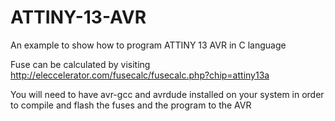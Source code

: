 # ATTINY-13-AVR
An example to show how to program ATTINY 13 AVR in C language

Fuse can be calculated by visiting http://eleccelerator.com/fusecalc/fusecalc.php?chip=attiny13a

You will need to have avr-gcc and avrdude installed on your system in order to compile and flash the fuses and the program to the AVR